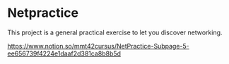 # Netpractice
This project is a general practical exercise to let you discover networking.

https://www.notion.so/mmt42cursus/NetPractice-Subpage-5-ee656739f4224e1daaf2d381ca8b8b5d
